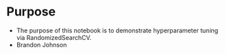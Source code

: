 # Purpose

* The purpose of this notebook is to demonstrate hyperparameter tuning via RandomizedSearchCV.
* Brandon Johnson
